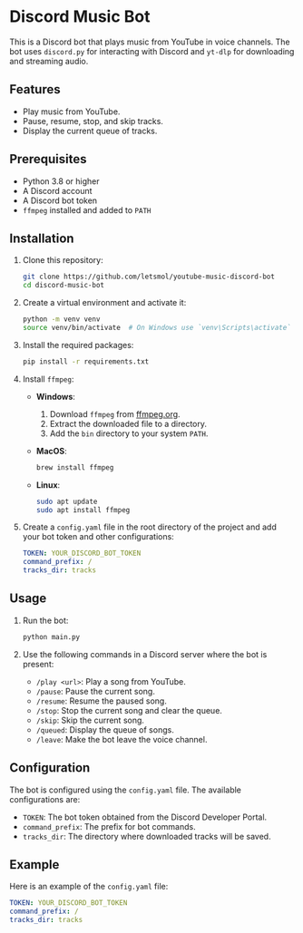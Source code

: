 # Discord Music Bot

This is a Discord bot that plays music from YouTube in voice channels. The bot uses `discord.py` for interacting with Discord and `yt-dlp` for downloading and streaming audio.

## Features

- Play music from YouTube.
- Pause, resume, stop, and skip tracks.
- Display the current queue of tracks.

## Prerequisites

- Python 3.8 or higher
- A Discord account
- A Discord bot token
- `ffmpeg` installed and added to `PATH`

## Installation

1. Clone this repository:
    ```sh
    git clone https://github.com/letsmol/youtube-music-discord-bot
    cd discord-music-bot
    ```

2. Create a virtual environment and activate it:
    ```sh
    python -m venv venv
    source venv/bin/activate  # On Windows use `venv\Scripts\activate`
    ```

3. Install the required packages:
    ```sh
    pip install -r requirements.txt
    ```

4. Install `ffmpeg`:
    - **Windows**:
        1. Download `ffmpeg` from [ffmpeg.org](https://ffmpeg.org/download.html).
        2. Extract the downloaded file to a directory.
        3. Add the `bin` directory to your system `PATH`.

    - **MacOS**:
        ```sh
        brew install ffmpeg
        ```

    - **Linux**:
        ```sh
        sudo apt update
        sudo apt install ffmpeg
        ```

5. Create a `config.yaml` file in the root directory of the project and add your bot token and other configurations:
    ```yaml
    TOKEN: YOUR_DISCORD_BOT_TOKEN
    command_prefix: /
    tracks_dir: tracks
    ```

## Usage

1. Run the bot:
    ```sh
    python main.py
    ```

2. Use the following commands in a Discord server where the bot is present:
    - `/play <url>`: Play a song from YouTube.
    - `/pause`: Pause the current song.
    - `/resume`: Resume the paused song.
    - `/stop`: Stop the current song and clear the queue.
    - `/skip`: Skip the current song.
    - `/queued`: Display the queue of songs.
    - `/leave`: Make the bot leave the voice channel.

## Configuration

The bot is configured using the `config.yaml` file. The available configurations are:

- `TOKEN`: The bot token obtained from the Discord Developer Portal.
- `command_prefix`: The prefix for bot commands.
- `tracks_dir`: The directory where downloaded tracks will be saved.

## Example

Here is an example of the `config.yaml` file:

```yaml
TOKEN: YOUR_DISCORD_BOT_TOKEN
command_prefix: /
tracks_dir: tracks
